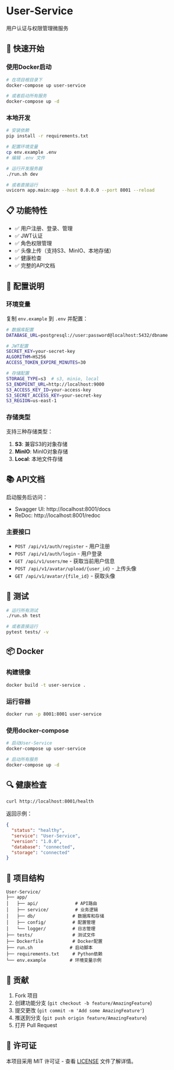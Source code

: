 # User-Service

用户认证与权限管理微服务

## 🚀 快速开始

### 使用Docker启动

```bash
# 在项目根目录下
docker-compose up user-service

# 或者启动所有服务
docker-compose up -d
```

### 本地开发

```bash
# 安装依赖
pip install -r requirements.txt

# 配置环境变量
cp env.example .env
# 编辑 .env 文件

# 运行开发服务器
./run.sh dev

# 或者直接运行
uvicorn app.main:app --host 0.0.0.0 --port 8001 --reload
```

## 📋 功能特性

- ✅ 用户注册、登录、管理
- ✅ JWT认证
- ✅ 角色权限管理
- ✅ 头像上传（支持S3、MinIO、本地存储）
- ✅ 健康检查
- ✅ 完整的API文档

## 🔧 配置说明

### 环境变量

复制 `env.example` 到 `.env` 并配置：

```bash
# 数据库配置
DATABASE_URL=postgresql://user:password@localhost:5432/dbname

# JWT配置
SECRET_KEY=your-secret-key
ALGORITHM=HS256
ACCESS_TOKEN_EXPIRE_MINUTES=30

# 存储配置
STORAGE_TYPE=s3  # s3, minio, local
S3_ENDPOINT_URL=http://localhost:9000
S3_ACCESS_KEY_ID=your-access-key
S3_SECRET_ACCESS_KEY=your-secret-key
S3_REGION=us-east-1
```

### 存储类型

支持三种存储类型：

1. **S3**: 兼容S3的对象存储
2. **MinIO**: MinIO对象存储
3. **Local**: 本地文件存储

## 📚 API文档

启动服务后访问：
- Swagger UI: http://localhost:8001/docs
- ReDoc: http://localhost:8001/redoc

### 主要接口

- `POST /api/v1/auth/register` - 用户注册
- `POST /api/v1/auth/login` - 用户登录
- `GET /api/v1/users/me` - 获取当前用户信息
- `POST /api/v1/avatar/upload/{user_id}` - 上传头像
- `GET /api/v1/avatar/{file_id}` - 获取头像

## 🧪 测试

```bash
# 运行所有测试
./run.sh test

# 或者直接运行
pytest tests/ -v
```

## 📦 Docker

### 构建镜像

```bash
docker build -t user-service .
```

### 运行容器

```bash
docker run -p 8001:8001 user-service
```

### 使用docker-compose

```bash
# 启动User-Service
docker-compose up user-service

# 启动所有服务
docker-compose up -d
```

## 🔍 健康检查

```bash
curl http://localhost:8001/health
```

返回示例：
```json
{
  "status": "healthy",
  "service": "User-Service",
  "version": "1.0.0",
  "database": "connected",
  "storage": "connected"
}
```

## 📁 项目结构

```
User-Service/
├── app/
│   ├── api/              # API路由
│   ├── service/          # 业务逻辑
│   ├── db/              # 数据库和存储
│   ├── config/          # 配置管理
│   └── logger/          # 日志管理
├── tests/               # 测试文件
├── Dockerfile           # Docker配置
├── run.sh              # 启动脚本
├── requirements.txt     # Python依赖
└── env.example         # 环境变量示例
```

## 🤝 贡献

1. Fork 项目
2. 创建功能分支 (`git checkout -b feature/AmazingFeature`)
3. 提交更改 (`git commit -m 'Add some AmazingFeature'`)
4. 推送到分支 (`git push origin feature/AmazingFeature`)
5. 打开 Pull Request

## 📄 许可证

本项目采用 MIT 许可证 - 查看 [LICENSE](LICENSE) 文件了解详情。 
